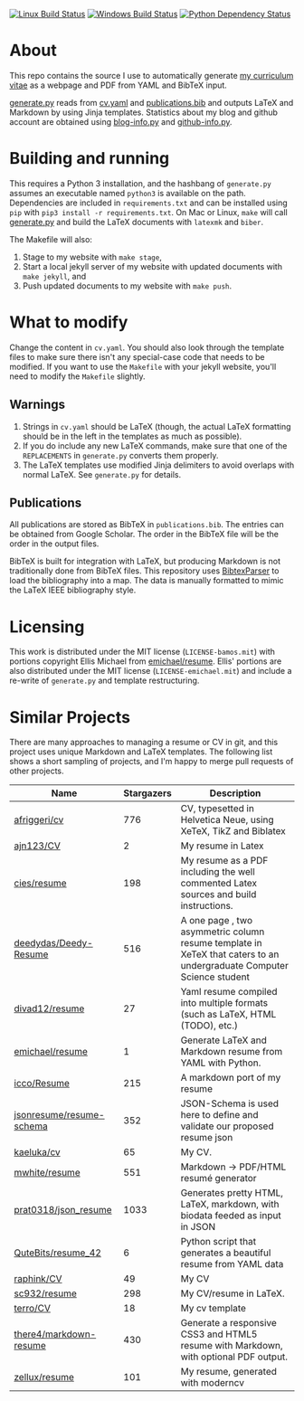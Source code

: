 [![Linux Build Status](https://travis-ci.org/bamos/cv.svg?branch=master)](https://travis-ci.org/bamos/cv)
[![Windows Build Status](https://ci.appveyor.com/api/projects/status/l06od9i143im059m?svg=true)](https://ci.appveyor.com/project/bamos/cv)
[![Python Dependency Status](https://gemnasium.com/bamos/cv.svg)](https://gemnasium.com/bamos/cv)

# About
This repo contains the source I use to automatically generate
[my curriculum vitae](http://bamos.io/cv) as a webpage and PDF
from YAML and BibTeX input.

[generate.py][generate.py] reads from [cv.yaml][cv.yaml] and
[publications.bib][publications.bib] and outputs LaTeX and Markdown
by using Jinja templates.
Statistics about my blog and github account are obtained
using [blog-info.py][blog-info.py] and [github-info.py][github-info.py].

# Building and running
This requires a Python 3 installation,
and the hashbang of `generate.py` assumes an executable named
`python3` is available on the path.
Dependencies are included in `requirements.txt` and can be installed
using `pip` with `pip3 install -r requirements.txt`.
On Mac or Linux, `make` will call [generate.py][generate.py] and
build the LaTeX documents with `latexmk` and `biber`.

The Makefile will also:

1. Stage to my website with `make stage`,
2. Start a local jekyll server of my website with updated
  documents with `make jekyll`, and
3. Push updated documents to my website with `make push`.

# What to modify
Change the content in `cv.yaml`.
You should also look through the template files to make sure there isn't any
special-case code that needs to be modified.
If you want to use the `Makefile` with your jekyll website,
you'll need to modify the `Makefile` slightly.

## Warnings
1. Strings in `cv.yaml` should be LaTeX (though, the actual LaTeX formatting
   should be in the left in the templates as much as possible).
2. If you do include any new LaTeX commands, make sure that one of the
   `REPLACEMENTS` in `generate.py` converts them properly.
3. The LaTeX templates use modified Jinja delimiters to avoid overlaps with
   normal LaTeX. See `generate.py` for details.

## Publications
All publications are stored as BibTeX in `publications.bib`.
The entries can be obtained from Google Scholar.
The order in the BibTeX file will be the order in
the output files.

BibTeX is built for integration with LaTeX, but producing
Markdown is not traditionally done from BibTeX files.
This repository uses [BibtexParser][bibtexparser] to load the
bibliography into a map.
The data is manually formatted to mimic the LaTeX
IEEE bibliography style.

# Licensing
This work is distributed under the MIT license (`LICENSE-bamos.mit`)
with portions copyright Ellis Michael from
[emichael/resume](https://github.com/emichael/resume).
Ellis' portions are also distributed under the MIT license
(`LICENSE-emichael.mit`) and include
a re-write of `generate.py` and template restructuring.

# Similar Projects
There are many approaches to managing a resume or CV in git,
and this project uses unique Markdown and LaTeX templates.
The following list shows a short sampling of projects,
and I'm happy to merge pull requests of other projects.

<!--
To generate the following list, install https://github.com/jacquev6/PyGithub
and download the `github-repo-summary.py` script from
https://github.com/bamos/python-scripts/blob/master/python3/github-repo-summary.py.
Please add projects to the list in the comment and in the table below.

github-repo-summary.py \
  afriggeri/cv \
  ajn123/CV \
  cies/resume \
  deedydas/Deedy-Resume \
  divad12/resume \
  emichael/resume \
  icco/Resume \
  jsonresume/resume-schema \
  kaeluka/cv \
  mwhite/resume \
  prat0318/json_resume \
  qutebits/resume_42 \
  raphink/CV \
  sc932/resume \
  terro/CV \
  there4/markdown-resume \
  zellux/resume
-->

Name | Stargazers | Description
----|----|----
[afriggeri/cv](https://github.com/afriggeri/cv) | 776 | CV, typesetted in Helvetica Neue, using XeTeX, TikZ and Biblatex
[ajn123/CV](https://github.com/ajn123/CV) | 2 | My resume in Latex
[cies/resume](https://github.com/cies/resume) | 198 | My resume as a PDF including the well commented Latex sources and build instructions.
[deedydas/Deedy-Resume](https://github.com/deedydas/Deedy-Resume) | 516 | A one page , two asymmetric column resume template in XeTeX that caters to an undergraduate Computer Science student
[divad12/resume](https://github.com/divad12/resume) | 27 | Yaml resume compiled into multiple formats (such as LaTeX, HTML (TODO), etc.)
[emichael/resume](https://github.com/emichael/resume) | 1 | Generate LaTeX and Markdown resume from YAML with Python.
[icco/Resume](https://github.com/icco/Resume) | 215 | A markdown port of my resume
[jsonresume/resume-schema](https://github.com/jsonresume/resume-schema) | 352 | JSON-Schema is used here to define and validate our proposed resume json
[kaeluka/cv](https://github.com/kaeluka/cv) | 65 | My CV.
[mwhite/resume](https://github.com/mwhite/resume) | 551 | Markdown -> PDF/HTML resumé generator
[prat0318/json_resume](https://github.com/prat0318/json_resume) | 1033 | Generates pretty HTML, LaTeX, markdown, with biodata feeded as input in JSON
[QuteBits/resume_42](https://github.com/QuteBits/resume_42) | 6 | Python script that generates a beautiful resume from YAML data
[raphink/CV](https://github.com/raphink/CV) | 49 | My CV
[sc932/resume](https://github.com/sc932/resume) | 298 | My CV/resume in LaTeX.
[terro/CV](https://github.com/terro/CV) | 18 | My cv template
[there4/markdown-resume](https://github.com/there4/markdown-resume) | 430 | Generate a responsive CSS3 and HTML5 resume with Markdown, with optional PDF output.
[zellux/resume](https://github.com/zellux/resume) | 101 | My resume, generated with moderncv

[generate.py]: https://github.com/bamos/cv/blob/master/generate.py
[publications.bib]: https://github.com/bamos/cv/blob/master/publications.bib
[cv.yaml]: https://github.com/bamos/cv/blob/master/cv.yaml
[blog-info.py]: https://github.com/bamos/cv/blob/master/blog-info.py
[github-info.py]: https://github.com/bamos/cv/blob/master/github-info.py
[Requirements.txt]: https://github.com/bamos/cv/blob/master/Requirements.txt
[cv-section.tmpl.tex]: https://github.com/bamos/cv/blob/master/tmpl/cv-section.tmpl.tex
[cv-section.tmpl.md]: https://github.com/bamos/cv/blob/master/tmpl/cv-section.tmpl.md
[cv.tmpl.tex]: https://github.com/bamos/cv/blob/master/tmpl/cv.tmpl.tex
[cv.tmpl.md]: https://github.com/bamos/cv/blob/master/tmpl/cv.tmpl.md
[bibtexparser]: https://bibtexparser.readthedocs.org/en/latest/index.html

